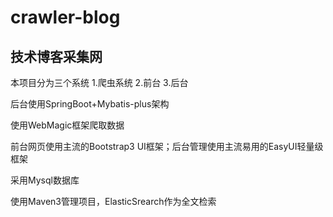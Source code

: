 # crawler-blog
## 技术博客采集网
本项目分为三个系统 1.爬虫系统 2.前台 3.后台

后台使用SpringBoot+Mybatis-plus架构

使用WebMagic框架爬取数据

前台网页使用主流的Bootstrap3 UI框架；后台管理使用主流易用的EasyUI轻量级框架

采用Mysql数据库

使用Maven3管理项目，ElasticSrearch作为全文检索

